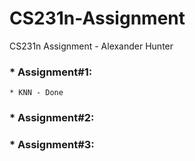 # CS231n-Assignment
CS231n Assignment - Alexander Hunter

### * Assignment#1:
    * KNN - Done

### * Assignment#2:
  
### * Assignment#3:
  
